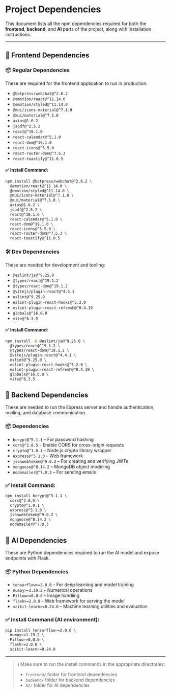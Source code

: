 # Project Dependencies

This document lists all the npm dependencies required for both the **frontend**, **backend**, and **AI** parts of the project, along with installation instructions.

---

## 🎨 Frontend Dependencies

### 📦 Regular Dependencies

These are required for the frontend application to run in production:

- `@botpress/webchat@^2.6.2`
- `@emotion/react@^11.14.0`
- `@emotion/styled@^11.14.0`
- `@mui/icons-material@^7.1.0`
- `@mui/material@^7.1.0`
- `axios@1.6.2`
- `jspdf@^2.5.2`
- `react@^19.1.0`
- `react-calendar@^5.1.0`
- `react-dom@^19.1.0`
- `react-icons@^5.5.0`
- `react-router-dom@^7.5.3`
- `react-toastify@^11.0.5`

#### ✅ Install Command:
```bash
npm install @botpress/webchat@^2.6.2 \
  @emotion/react@^11.14.0 \
  @emotion/styled@^11.14.0 \
  @mui/icons-material@^7.1.0 \
  @mui/material@^7.1.0 \
  axios@1.6.2 \
  jspdf@^2.5.2 \
  react@^19.1.0 \
  react-calendar@^5.1.0 \
  react-dom@^19.1.0 \
  react-icons@^5.5.0 \
  react-router-dom@^7.5.3 \
  react-toastify@^11.0.5
```

### 🛠 Dev Dependencies

These are needed for development and tooling:

- `@eslint/js@^9.25.0`
- `@types/react@^19.1.2`
- `@types/react-dom@^19.1.2`
- `@vitejs/plugin-react@^4.4.1`
- `eslint@^9.25.0`
- `eslint-plugin-react-hooks@^5.2.0`
- `eslint-plugin-react-refresh@^0.4.19`
- `globals@^16.0.0`
- `vite@^6.3.5`

#### ✅ Install Command:
```bash
npm install -D @eslint/js@^9.25.0 \
  @types/react@^19.1.2 \
  @types/react-dom@^19.1.2 \
  @vitejs/plugin-react@^4.4.1 \
  eslint@^9.25.0 \
  eslint-plugin-react-hooks@^5.2.0 \
  eslint-plugin-react-refresh@^0.4.19 \
  globals@^16.0.0 \
  vite@^6.3.5
```

## 🧠 Backend Dependencies

These are needed to run the Express server and handle authentication, mailing, and database communication.

### 📦 Dependencies

- `bcrypt@^5.1.1` – For password hashing
- `cors@^2.8.5` – Enable CORS for cross-origin requests
- `crypto@^1.0.1` – Node.js crypto library wrapper
- `express@^5.1.0` – Web framework
- `jsonwebtoken@^9.0.2` – For creating and verifying JWTs
- `mongoose@^8.14.2` – MongoDB object modeling
- `nodemailer@^7.0.3` – For sending emails

### ✅ Install Command:
```bash
npm install bcrypt@^5.1.1 \
  cors@^2.8.5 \
  crypto@^1.0.1 \
  express@^5.1.0 \
  jsonwebtoken@^9.0.2 \
  mongoose@^8.14.2 \
  nodemailer@^7.0.3
```

## 🤖 AI Dependencies

These are Python dependencies required to run the AI model and expose endpoints with Flask.

### 📦 Python Dependencies

- `tensorflow>=2.0.0` – For deep learning and model training
- `numpy>=1.19.2` – Numerical operations
- `Pillow>=8.0.0` – Image handling
- `flask>=2.0.0` – Web framework for serving the model
- `scikit-learn>=0.24.0` – Machine learning utilities and evaluation

### ✅ Install Command (AI environment):
```bash
pip install tensorflow>=2.0.0 \
  numpy>=1.19.2 \
  Pillow>=8.0.0 \
  flask>=2.0.0 \
  scikit-learn>=0.24.0
```

---
> ℹ️ Make sure to run the install commands in the appropriate directories:
> - `frontend/` folder for frontend dependencies
> - `backend/` folder for backend dependencies
> - `AI/` folder for AI dependencies
